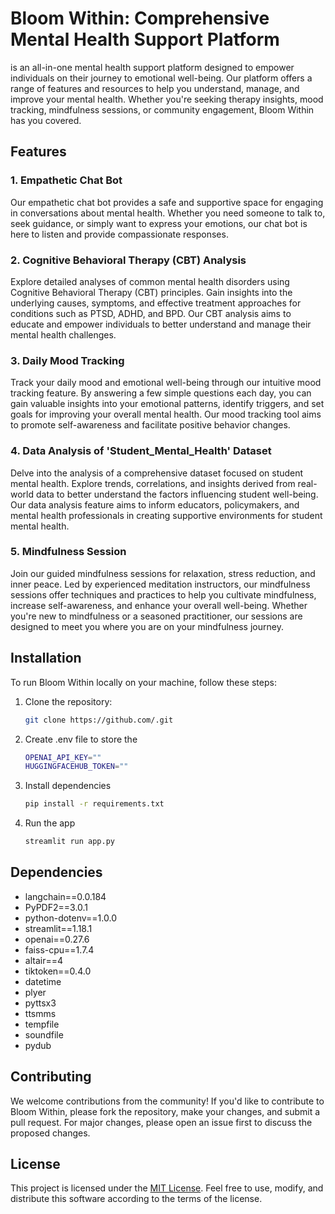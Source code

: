 # Bloom Within: Comprehensive Mental Health Support Platform
 is an all-in-one mental health support platform designed to empower individuals on their journey to emotional well-being. Our platform offers a range of features and resources to help you understand, manage, and improve your mental health. Whether you're seeking therapy insights, mood tracking, mindfulness sessions, or community engagement, Bloom Within has you covered.

## Features

### 1. Empathetic Chat Bot

Our empathetic chat bot provides a safe and supportive space for engaging in conversations about mental health. Whether you need someone to talk to, seek guidance, or simply want to express your emotions, our chat bot is here to listen and provide compassionate responses.

### 2. Cognitive Behavioral Therapy (CBT) Analysis

Explore detailed analyses of common mental health disorders using Cognitive Behavioral Therapy (CBT) principles. Gain insights into the underlying causes, symptoms, and effective treatment approaches for conditions such as PTSD, ADHD, and BPD. Our CBT analysis aims to educate and empower individuals to better understand and manage their mental health challenges.

### 3. Daily Mood Tracking

Track your daily mood and emotional well-being through our intuitive mood tracking feature. By answering a few simple questions each day, you can gain valuable insights into your emotional patterns, identify triggers, and set goals for improving your overall mental health. Our mood tracking tool aims to promote self-awareness and facilitate positive behavior changes.

### 4. Data Analysis of 'Student_Mental_Health' Dataset

Delve into the analysis of a comprehensive dataset focused on student mental health. Explore trends, correlations, and insights derived from real-world data to better understand the factors influencing student well-being. Our data analysis feature aims to inform educators, policymakers, and mental health professionals in creating supportive environments for student mental health.

### 5. Mindfulness Session

Join our guided mindfulness sessions for relaxation, stress reduction, and inner peace. Led by experienced meditation instructors, our mindfulness sessions offer techniques and practices to help you cultivate mindfulness, increase self-awareness, and enhance your overall well-being. Whether you're new to mindfulness or a seasoned practitioner, our sessions are designed to meet you where you are on your mindfulness journey.

## Installation

To run Bloom Within locally on your machine, follow these steps:

1. Clone the repository:

   ```bash
   git clone https://github.com/.git

2. Create .env file to store the
   ```bash
   OPENAI_API_KEY=""
   HUGGINGFACEHUB_TOKEN=""

3. Install dependencies
   ```bash
   pip install -r requirements.txt

4. Run the app
   ```bash
   streamlit run app.py


## Dependencies

- langchain==0.0.184
- PyPDF2==3.0.1
- python-dotenv==1.0.0
- streamlit==1.18.1
- openai==0.27.6
- faiss-cpu==1.7.4
- altair==4
- tiktoken==0.4.0
- datetime
- plyer
- pyttsx3
- ttsmms
- tempfile
- soundfile
- pydub

## Contributing

We welcome contributions from the community! If you'd like to contribute to Bloom Within, please fork the repository, make your changes, and submit a pull request. For major changes, please open an issue first to discuss the proposed changes.

## License

This project is licensed under the [MIT License](https://opensource.org/licenses/MIT). Feel free to use, modify, and distribute this software according to the terms of the license.
